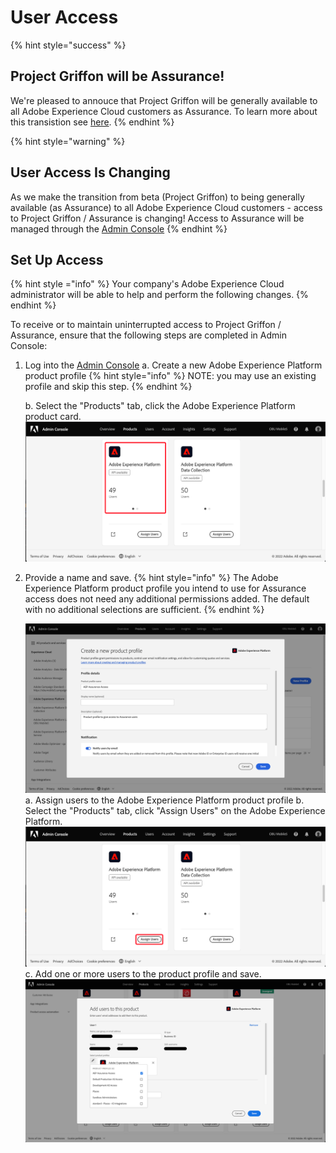 # User Access

{% hint style="success" %}
## Project Griffon will be Assurance!
We're pleased to annouce that Project Griffon will be generally available to all Adobe Experience Cloud customers as Assurance. To learn more about this transistion see [here]().
{% endhint %}

{% hint style="warning" %}
## User Access Is Changing
As we make the transition from beta (Project Griffon) to being generally available (as Assurance) to all Adobe Experience Cloud customers - access to Project Griffon / Assurance is changing! Access to Assurance will be managed through the [Admin Console](https://helpx.adobe.com/enterprise/using/admin-console.html)
{% endhint %}

## Set Up Access

{% hint style ="info" %}
Your company's Adobe Experience Cloud administrator will be able to help and perform the following changes.
{% endhint %}

To receive or to maintain uninterrupted access to Project Griffon / Assurance, ensure that the following steps are completed in Admin Console:

1. Log into the [Admin Console](https://adminconsole.adobe.com/)
   a. Create a new Adobe Experience Platform product profile
   {% hint style="info" %}
   NOTE: you may use an existing profile and skip this step.
   {% endhint %}
   
   b. Select the "Products" tab, click the Adobe Experience Platform product card.
   ![Adobe Experience Platform Assurance analytics view](../../.gitbook/assets/admin-console-aep-product.png)

2. Provide a name and save.
   {% hint style="info" %}
   The Adobe Experience Platform product profile you intend to use for Assurance access does not need any additional permissions added.
   The default with no additional selections are sufficient.
   {% endhint %}
   
   ![Adobe Experience Platform Assurance analytics view](../../.gitbook/assets/admin-console-aep-new-product-profile.png)
      a. Assign users to the Adobe Experience Platform product profile
      b. Select the "Products" tab, click "Assign Users" on the Adobe Experience Platform.
      ![Adobe Experience Platform Assurance analytics view](../../.gitbook/assets/admin-console-aep-product-assign.png)
      c. Add one or more users to the product profile and save.
      ![Adobe Experience Platform Assurance analytics view](../../.gitbook/assets/admin-console-aep-product-user.png)

